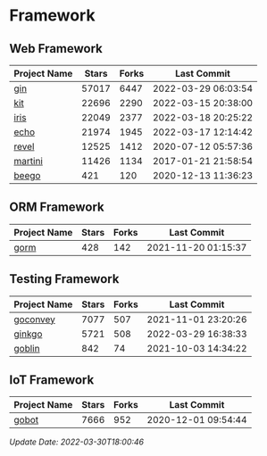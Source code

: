 # Framework

## Web Framework
| Project Name | Stars | Forks | Last Commit |
| ------------ | ----- | ----- | ----------- |
| [gin](https://github.com/gin-gonic/gin) | 57017 | 6447 | 2022-03-29 06:03:54 |
| [kit](https://github.com/go-kit/kit) | 22696 | 2290 | 2022-03-15 20:38:00 |
| [iris](https://github.com/kataras/iris) | 22049 | 2377 | 2022-03-18 20:25:22 |
| [echo](https://github.com/labstack/echo) | 21974 | 1945 | 2022-03-17 12:14:42 |
| [revel](https://github.com/revel/revel) | 12525 | 1412 | 2020-07-12 05:57:36 |
| [martini](https://github.com/go-martini/martini) | 11426 | 1134 | 2017-01-21 21:58:54 |
| [beego](https://github.com/astaxie/beego) | 421 | 120 | 2020-12-13 11:36:23 |

## ORM Framework
| Project Name | Stars | Forks | Last Commit |
| ------------ | ----- | ----- | ----------- |
| [gorm](https://github.com/jinzhu/gorm) | 428 | 142 | 2021-11-20 01:15:37 |

## Testing Framework
| Project Name | Stars | Forks | Last Commit |
| ------------ | ----- | ----- | ----------- |
| [goconvey](https://github.com/smartystreets/goconvey) | 7077 | 507 | 2021-11-01 23:20:26 |
| [ginkgo](https://github.com/onsi/ginkgo) | 5721 | 508 | 2022-03-29 16:38:33 |
| [goblin](https://github.com/franela/goblin) | 842 | 74 | 2021-10-03 14:34:22 |

## IoT Framework
| Project Name | Stars | Forks | Last Commit |
| ------------ | ----- | ----- | ----------- |
| [gobot](https://github.com/hybridgroup/gobot) | 7666 | 952 | 2020-12-01 09:54:44 |

*Update Date: 2022-03-30T18:00:46*